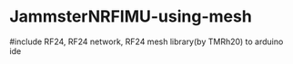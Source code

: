 # JammsterNRFIMU-using-mesh
#include RF24, RF24 network, RF24 mesh library(by TMRh20) to arduino ide
